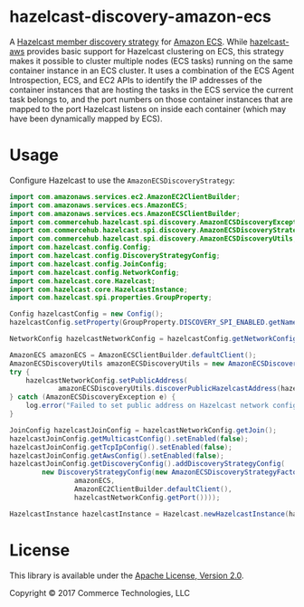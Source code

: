 # hazelcast-discovery-amazon-ecs

A [Hazelcast member discovery strategy](http://docs.hazelcast.org/docs/latest/manual/html-single/index.html#discovery-spi)
for [Amazon ECS](https://aws.amazon.com/ecs/). While [hazelcast-aws](https://github.com/hazelcast/hazelcast-aws) provides basic support for Hazelcast clustering on ECS, this strategy makes it possible to cluster multiple nodes (ECS tasks) running on the same container instance in an ECS cluster. It uses a combination of the ECS Agent Introspection, ECS, and EC2 APIs to identify the IP addresses of the container instances that are hosting the tasks in the ECS service the current task belongs to, and the port numbers on those container instances that are mapped to the port Hazelcast listens on inside each container (which may have been dynamically mapped by ECS).

# Usage

Configure Hazelcast to use the `AmazonECSDiscoveryStrategy`:

```java
import com.amazonaws.services.ec2.AmazonEC2ClientBuilder;
import com.amazonaws.services.ecs.AmazonECS;
import com.amazonaws.services.ecs.AmazonECSClientBuilder;
import com.commercehub.hazelcast.spi.discovery.AmazonECSDiscoveryException;
import com.commercehub.hazelcast.spi.discovery.AmazonECSDiscoveryStrategyFactory;
import com.commercehub.hazelcast.spi.discovery.AmazonECSDiscoveryUtils;
import com.hazelcast.config.Config;
import com.hazelcast.config.DiscoveryStrategyConfig;
import com.hazelcast.config.JoinConfig;
import com.hazelcast.config.NetworkConfig;
import com.hazelcast.core.Hazelcast;
import com.hazelcast.core.HazelcastInstance;
import com.hazelcast.spi.properties.GroupProperty;

Config hazelcastConfig = new Config();
hazelcastConfig.setProperty(GroupProperty.DISCOVERY_SPI_ENABLED.getName(), String.valueOf(true));

NetworkConfig hazelcastNetworkConfig = hazelcastConfig.getNetworkConfig();

AmazonECS amazonECS = AmazonECSClientBuilder.defaultClient();
AmazonECSDiscoveryUtils amazonECSDiscoveryUtils = new AmazonECSDiscoveryUtils(amazonECS);
try {
    hazelcastNetworkConfig.setPublicAddress(
            amazonECSDiscoveryUtils.discoverPublicHazelcastAddress(hazelcastNetworkConfig.getPort()));
} catch (AmazonECSDiscoveryException e) {
    log.error("Failed to set public address on Hazelcast network config", e);
}

JoinConfig hazelcastJoinConfig = hazelcastNetworkConfig.getJoin();
hazelcastJoinConfig.getMulticastConfig().setEnabled(false);
hazelcastJoinConfig.getTcpIpConfig().setEnabled(false);
hazelcastJoinConfig.getAwsConfig().setEnabled(false);
hazelcastJoinConfig.getDiscoveryConfig().addDiscoveryStrategyConfig(
        new DiscoveryStrategyConfig(new AmazonECSDiscoveryStrategyFactory(
                amazonECS,
                AmazonEC2ClientBuilder.defaultClient(),
                hazelcastNetworkConfig.getPort())));

HazelcastInstance hazelcastInstance = Hazelcast.newHazelcastInstance(hazelcastConfig);
```

# License
This library is available under the [Apache License, Version 2.0](http://www.apache.org/licenses/LICENSE-2.0).

Copyright © 2017 Commerce Technologies, LLC
